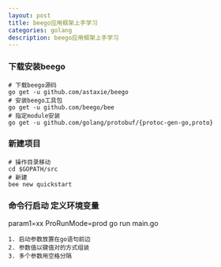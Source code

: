 ```yaml
---
layout: post
title: beego应用框架上手学习
categories: golang
description: beego应用框架上手学习
---
```


### 下载安装beego
```shell
# 下载beego源码
go get -u github.com/astaxie/beego
# 安装beego工具包
go get -u github.com/beego/bee
# 指定module安装
go get -u github.com/golang/protobuf/{protoc-gen-go,proto}
```
### 新建项目

```shell
# 操作目录移动
cd $GOPATH/src
# 新建
bee new quickstart
```

### 命令行启动 定义环境变量
param1=xx ProRunMode=prod go run main.go
```wiki
1. 启动参数放置在go语句前边
2. 参数值以键值对的方式组装
3. 多个参数用空格分隔
```

###
